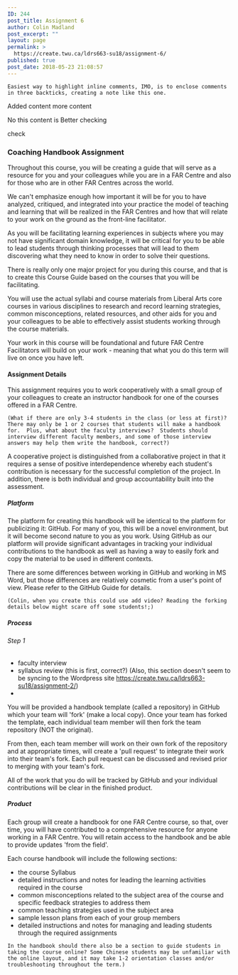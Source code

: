 ```yaml
---
ID: 244
post_title: Assignment 6
author: Colin Madland
post_excerpt: ""
layout: page
permalink: >
  https://create.twu.ca/ldrs663-su18/assignment-6/
published: true
post_date: 2018-05-23 21:08:57
---
```

```
Easiest way to highlight inline comments, IMO, is to enclose comments in three backticks, creating a note like this one.
```

Added content more content

No this content is Better
checking 

check

### Coaching Handbook Assignment

Throughout this course, you will be creating a guide that will serve as a resource for you and your colleagues while you are in a FAR Centre and also for those who are in other FAR Centres across the world.

We can't emphasize enough how important it will be for you to have analyzed, critiqued, and integrated into your practice the model of teaching and learning that will be realized in the FAR Centres and how that will relate to your work on the ground as the front-line facilitator.

As you will be facilitating learning experiences in subjects where you may not have significant domain knowledge, it will be critical for you to be able to lead students through thinking processes that will lead to them discovering what they need to know in order to solve their questions.

There is really only one major project for you during this course, and that is to create this Course Guide based on the courses that you will be facilitating.

You will use the actual syllabi and course materials from Liberal Arts core courses in various disciplines to research and record learning strategies, common misconceptions, related resources, and other aids for you and your colleagues to be able to effectively assist students working through the course materials.

Your work in this course will be foundational and future FAR Centre Facilitators will build on your work - meaning that what you do this term will live on once you have left.

#### Assignment Details

This assignment requires you to work cooperatively with a small group of your colleagues to create an instructor handbook for one of the courses offered in a FAR Centre.

```
(What if there are only 3-4 students in the class (or less at first)?  There may only be 1 or 2 courses that students will make a handbook for.  Plus, what about the faculty interviews?  Students should interview different faculty members, and some of those interview answers may help them write the handbook, correct?)
```

A cooperative project is distinguished from a collaborative project in that it requires a sense of positive interdependence whereby each student's contribution is necessary for the successful completion of the project. In addition, there is both individual and group accountability built into the assessment.

##### Platform

The platform for creating this handbook will be identical to the platform for publicizing it: GitHub. For many of you, this will be a novel environment, but it will become second nature to you as you work. Using GitHub as our platform will provide significant advantages in tracking your individual contributions to the handbook as well as having a way to easily fork and copy the material to be used in different contexts.

There are some differences between working in GitHub and working in MS Word, but those differences are relatively cosmetic from a user's point of view. Please refer to the GitHub Guide for details.
```
(Colin, when you create this could use add video? Reading the forking details below might scare off some students!;)
```

##### Process

###### Step 1
- faculty interview
- syllabus review (this is first, correct?)  (Also, this section doesn't seem to be syncing to the Wordpress site https://create.twu.ca/ldrs663-su18/assignment-2/)
-

You will be provided a handbook template (called a repository) in GitHub which your team will 'fork' (make a local copy). Once your team has forked the template, each individual team member will then fork the team repository (NOT the original).

From then, each team member will work on their own fork of the repository and at appropriate times, will create a 'pull request' to integrate their work into their team's fork. Each pull request can be discussed and revised prior to merging with your team's fork.

All of the work that you do will be tracked by GitHub and your individual contributions will be clear in the finished product.

##### Product

Each group will create a handbook for one FAR Centre course, so that, over time, you will have contributed to a comprehensive resource for anyone working in a FAR Centre. You will retain access to the handbook and be able to provide updates 'from the field'.

Each course handbook will include the following sections:
- the course Syllabus
- detailed instructions and notes for leading the learning activities required in the course
- common misconceptions related to the subject area of the course and specific feedback strategies to address them
- common teaching strategies used in the subject area
- sample lesson plans from each of your group members
- detailed instructions and notes for managing and leading students through the required assignments

```
In the handbook should there also be a section to guide students in taking the course online? Some Chinese students may be unfamiliar with the online layout, and it may take 1-2 orientation classes and/or troubleshooting throughout the term.)
```
